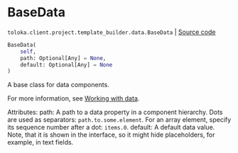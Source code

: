# BaseData
`toloka.client.project.template_builder.data.BaseData` | [Source code](https://github.com/Toloka/toloka-kit/blob/v1.2.1/src/client/project/template_builder/data.py#L29)

```python
BaseData(
    self,
    path: Optional[Any] = None,
    default: Optional[Any] = None
)
```

A base class for data components.


For more information, see [Working with data](https://toloka.ai/docs/template-builder/operations/work-with-data).

 Attributes:
    path: A path to a data property in a component hierarchy.
        Dots are used as separators: `path.to.some.element`.
        For an array element, specify its sequence number after a dot: `items.0`.
    default: A default data value.
        Note, that it is shown in the interface, so it might hide placeholders, for example, in text fields.


